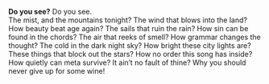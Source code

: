 **Do you see?** 
Do you see.  
The mist, and the mountains tonight?
The wind that blows into the land? 
How beauty beat age again? 
The sails that ruin the rain? 
How sin can be found in the chords? 
The air that reeks of smell? 
How grammar changes the thought? 
The cold in the dark night sky? 
How bright these city lights are? 
These things that block out the stars? 
How no order this song has inside? 
How quietly can meta survive? 
It ain’t no fault of thine? 
Why you should never give up for some wine!

